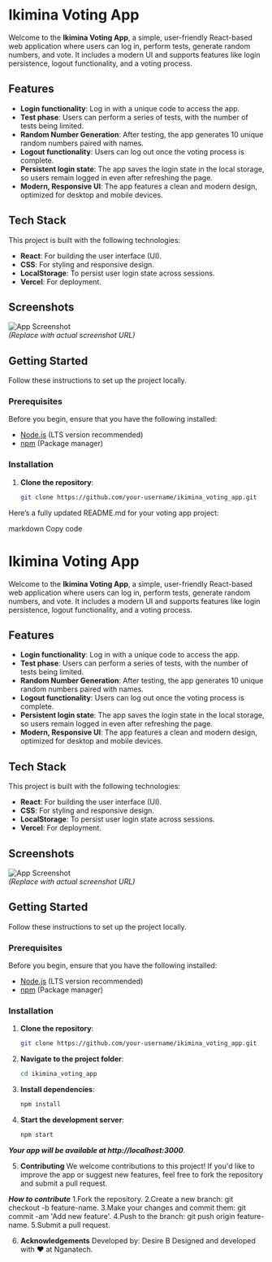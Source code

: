 # Ikimina Voting App

Welcome to the **Ikimina Voting App**, a simple, user-friendly React-based web application where users can log in, perform tests, generate random numbers, and vote. It includes a modern UI and supports features like login persistence, logout functionality, and a voting process.

## Features

- **Login functionality**: Log in with a unique code to access the app.
- **Test phase**: Users can perform a series of tests, with the number of tests being limited.
- **Random Number Generation**: After testing, the app generates 10 unique random numbers paired with names.
- **Logout functionality**: Users can log out once the voting process is complete.
- **Persistent login state**: The app saves the login state in the local storage, so users remain logged in even after refreshing the page.
- **Modern, Responsive UI**: The app features a clean and modern design, optimized for desktop and mobile devices.

## Tech Stack

This project is built with the following technologies:

- **React**: For building the user interface (UI).
- **CSS**: For styling and responsive design.
- **LocalStorage**: To persist user login state across sessions.
- **Vercel**: For deployment.

## Screenshots

![App Screenshot](screenshot_url_here)  
*(Replace with actual screenshot URL)*

## Getting Started

Follow these instructions to set up the project locally.

### Prerequisites

Before you begin, ensure that you have the following installed:

- [Node.js](https://nodejs.org/en/) (LTS version recommended)
- [npm](https://www.npmjs.com/) (Package manager)

### Installation

1. **Clone the repository**:
   ```bash
   git clone https://github.com/your-username/ikimina_voting_app.git

Here’s a fully updated README.md for your voting app project:

markdown
Copy code
# Ikimina Voting App

Welcome to the **Ikimina Voting App**, a simple, user-friendly React-based web application where users can log in, perform tests, generate random numbers, and vote. It includes a modern UI and supports features like login persistence, logout functionality, and a voting process.

## Features

- **Login functionality**: Log in with a unique code to access the app.
- **Test phase**: Users can perform a series of tests, with the number of tests being limited.
- **Random Number Generation**: After testing, the app generates 10 unique random numbers paired with names.
- **Logout functionality**: Users can log out once the voting process is complete.
- **Persistent login state**: The app saves the login state in the local storage, so users remain logged in even after refreshing the page.
- **Modern, Responsive UI**: The app features a clean and modern design, optimized for desktop and mobile devices.

## Tech Stack

This project is built with the following technologies:

- **React**: For building the user interface (UI).
- **CSS**: For styling and responsive design.
- **LocalStorage**: To persist user login state across sessions.
- **Vercel**: For deployment.

## Screenshots

![App Screenshot](screenshot_url_here)  
*(Replace with actual screenshot URL)*

## Getting Started

Follow these instructions to set up the project locally.

### Prerequisites

Before you begin, ensure that you have the following installed:

- [Node.js](https://nodejs.org/en/) (LTS version recommended)
- [npm](https://www.npmjs.com/) (Package manager)

### Installation

1. **Clone the repository**:
   ```bash
   git clone https://github.com/your-username/ikimina_voting_app.git

2. **Navigate to the project folder**:
    ```bash
    cd ikimina_voting_app
3. **Install dependencies**:

    ```bash
    npm install
4. **Start the development server**:

    ```bash
    npm start
***Your app will be available at http://localhost:3000***.

5. **Contributing**
We welcome contributions to this project! If you'd like to improve the app or suggest new features, feel free to fork the repository and submit a pull request.

***How to contribute***
1.Fork the repository.
2.Create a new branch: git checkout -b feature-name.
3.Make your changes and commit them: git commit -am 'Add new feature'.
4.Push to the branch: git push origin feature-name.
5.Submit a pull request.


6. **Acknowledgements**
Developed by: Desire B
Designed and developed with ❤️ at Nganatech.